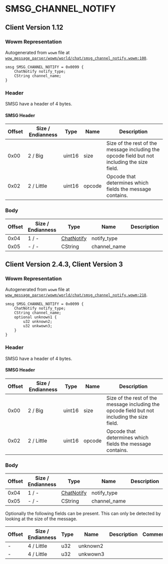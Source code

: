 # SMSG_CHANNEL_NOTIFY

## Client Version 1.12

### Wowm Representation

Autogenerated from `wowm` file at [`wow_message_parser/wowm/world/chat/smsg_channel_notify.wowm:100`](https://github.com/gtker/wow_messages/tree/main/wow_message_parser/wowm/world/chat/smsg_channel_notify.wowm#L100).
```rust,ignore
smsg SMSG_CHANNEL_NOTIFY = 0x0099 {
    ChatNotify notify_type;
    CString channel_name;
}
```
### Header

SMSG have a header of 4 bytes.

#### SMSG Header

| Offset | Size / Endianness | Type   | Name   | Description |
| ------ | ----------------- | ------ | ------ | ----------- |
| 0x00   | 2 / Big           | uint16 | size   | Size of the rest of the message including the opcode field but not including the size field.|
| 0x02   | 2 / Little        | uint16 | opcode | Opcode that determines which fields the message contains.|

### Body

| Offset | Size / Endianness | Type | Name | Description | Comment |
| ------ | ----------------- | ---- | ---- | ----------- | ------- |
| 0x04 | 1 / - | [ChatNotify](chatnotify.md) | notify_type |  |  |
| 0x05 | - / - | CString | channel_name |  |  |

## Client Version 2.4.3, Client Version 3

### Wowm Representation

Autogenerated from `wowm` file at [`wow_message_parser/wowm/world/chat/smsg_channel_notify.wowm:218`](https://github.com/gtker/wow_messages/tree/main/wow_message_parser/wowm/world/chat/smsg_channel_notify.wowm#L218).
```rust,ignore
smsg SMSG_CHANNEL_NOTIFY = 0x0099 {
    ChatNotify notify_type;
    CString channel_name;
    optional unknown1 {
        u32 unknown2;
        u32 unkwown3;
    }
}
```
### Header

SMSG have a header of 4 bytes.

#### SMSG Header

| Offset | Size / Endianness | Type   | Name   | Description |
| ------ | ----------------- | ------ | ------ | ----------- |
| 0x00   | 2 / Big           | uint16 | size   | Size of the rest of the message including the opcode field but not including the size field.|
| 0x02   | 2 / Little        | uint16 | opcode | Opcode that determines which fields the message contains.|

### Body

| Offset | Size / Endianness | Type | Name | Description | Comment |
| ------ | ----------------- | ---- | ---- | ----------- | ------- |
| 0x04 | 1 / - | [ChatNotify](chatnotify.md) | notify_type |  |  |
| 0x05 | - / - | CString | channel_name |  |  |

Optionally the following fields can be present. This can only be detected by looking at the size of the message.

| Offset | Size / Endianness | Type | Name | Description | Comment |
| ------ | ----------------- | ---- | ---- | ----------- | ------- |
| - | 4 / Little | u32 | unknown2 |  |  |
| - | 4 / Little | u32 | unkwown3 |  |  |

